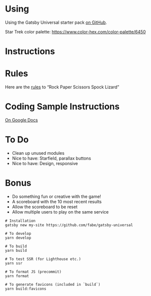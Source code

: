 # Using

Using the Gatsby Universal starter pack [on GitHub](https://github.com/fabe/gatsby-universal).

Star Trek color palette: https://www.color-hex.com/color-palette/6450


# Instructions

# Rules
Here are the [rules](http://www.samkass.com/theories/RPSSL.html) to “Rock Paper Scissors Spock Lizard”


# Coding Sample Instructions
[On Google Docs](https://docs.google.com/document/d/1xY2A2Rcq5tOnWUDYiPfEEIYOyrBYWPbqLnflyk6E2Ag/view#heading=h.mzegkw7ilz8l)


# To Do
 * Clean up unused modules
 * Nice to have: Starfield, parallax buttons
 * Nice to have: Design, responsive

# Bonus
<ul>
    <li>Do something fun or creative with the game!</li>
    <li>A scoreboard with the 10 most recent results</li>
    <li>Allow the scoreboard to be reset</li>
    <li>Allow multiple users to play on the same service</li>
</ul>

```
# Installation
gatsby new my-site https://github.com/fabe/gatsby-universal

# To develop
yarn develop

# To build
yarn build

# To test SSR (for Lighthouse etc.)
yarn ssr

# To format JS (precommit)
yarn format

# To generate favicons (included in `build`)
yarn build:favicons
```
